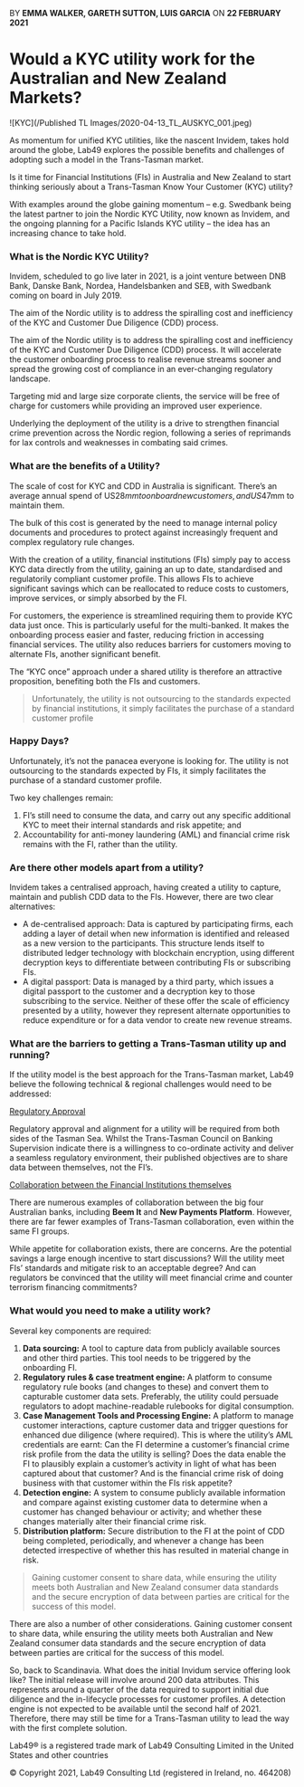 BY __EMMA WALKER, GARETH SUTTON, LUIS GARCIA__
ON __22 FEBRUARY 2021__

# Would a KYC utility work for the Australian and New Zealand Markets?

![KYC](/Published TL Images/2020-04-13_TL_AUSKYC_001.jpeg)


As momentum for unified KYC utilities, like the nascent Invidem, takes hold around the globe, Lab49 explores the possible benefits and challenges of adopting such a model in the Trans-Tasman market.

Is it time for Financial Institutions (FIs) in Australia and New Zealand to start thinking seriously about a Trans-Tasman Know Your Customer (KYC) utility?

With examples around the globe gaining momentum – e.g. Swedbank being the latest partner to join the Nordic KYC Utility, now known as Invidem, and the ongoing planning for a Pacific Islands KYC utility – the idea has an increasing chance to take hold.

### What is the Nordic KYC Utility?

Invidem, scheduled to go live later in 2021, is a joint venture between DNB Bank, Danske Bank, Nordea, Handelsbanken and SEB, with Swedbank coming on board in July 2019.

The aim of the Nordic utility is to address the spiralling cost and inefficiency of the KYC and Customer Due Diligence (CDD) process.

The aim of the Nordic utility is to address the spiralling cost and inefficiency of the KYC and Customer Due Diligence (CDD) process. It will accelerate the customer onboarding process to realise revenue streams sooner and spread the growing cost of compliance in an ever-changing regulatory landscape.  

Targeting mid and large size corporate clients, the service will be free of charge for customers while providing an improved user experience.

Underlying the deployment of the utility is a drive to strengthen financial crime prevention across the Nordic region, following a series of reprimands for lax controls and weaknesses in combating said crimes.

### What are the benefits of a Utility?

The scale of cost for KYC and CDD in Australia is significant. There’s an average annual spend of US$28mm to onboard new customers, and US$47mm to maintain them.

The bulk of this cost is generated by the need to manage internal policy documents and procedures to protect against increasingly frequent and complex regulatory rule changes.

With the creation of a utility, financial institutions (FIs) simply pay to access KYC data directly from the utility, gaining an up to date, standardised and regulatorily compliant customer profile. This allows FIs to achieve significant savings which can be reallocated to reduce costs to customers, improve services, or simply absorbed by the FI.

For customers, the experience is streamlined requiring them to provide KYC data just once. This is particularly useful for the multi-banked. It makes the onboarding process easier and faster, reducing friction in accessing financial services. The utility also reduces barriers for customers moving to alternate FIs, another significant benefit.

The “KYC once” approach under a shared utility is therefore an attractive proposition, benefiting both the FIs and customers.

> Unfortunately, the utility is not outsourcing to the standards expected by financial institutions, it simply facilitates the purchase of a standard customer profile

### Happy Days?

Unfortunately, it’s not the panacea everyone is looking for. The utility is not outsourcing to the standards expected by FIs, it simply facilitates the purchase of a standard customer profile.

Two key challenges remain:

1. FI’s still need to consume the data, and carry out any specific additional KYC to meet their internal standards and risk appetite; and
1. Accountability for anti-money laundering (AML) and financial crime risk remains with the FI, rather than the utility.

### Are there other models apart from a utility?

Invidem takes a centralised approach, having created a utility to capture, maintain and publish CDD data to the FIs. However, there are two clear alternatives:

* A de-centralised approach: Data is captured by participating firms, each adding a layer of detail when new information is identified and released as a new version to the participants. This structure lends itself to distributed ledger technology with blockchain encryption, using different decryption keys to differentiate between contributing FIs or subscribing FIs.
* A digital passport:  Data is managed by a third party, which issues a digital passport to the customer and a decryption key to those subscribing to the service.
Neither of these offer the scale of efficiency presented by a utility, however they represent alternate opportunities to reduce expenditure or for a data vendor to create new revenue streams.

### What are the barriers to getting a Trans-Tasman utility up and running?

If the utility model is the best approach for the Trans-Tasman market, Lab49 believe the following technical & regional challenges would need to be addressed:

<ins>Regulatory Approval</ins>

Regulatory approval and alignment for a utility will be required from both sides of the Tasman Sea. Whilst the Trans-Tasman Council on Banking Supervision indicate there is a willingness to co-ordinate activity and deliver a seamless regulatory environment, their published objectives are to share data between themselves, not the FI’s.

<ins>Collaboration between the Financial Institutions themselves</ins>

There are numerous examples of collaboration between the big four Australian banks, including __Beem It__ and __New Payments Platform__. However, there are far fewer examples of Trans-Tasman collaboration, even within the same FI groups.

While appetite for collaboration exists, there are concerns. Are the potential savings a large enough incentive to start discussions? Will the utility meet FIs’ standards and mitigate risk to an acceptable degree? And can regulators be convinced that the utility will meet financial crime and counter terrorism financing commitments?

### What would you need to make a utility work?

Several key components are required:

1. __Data sourcing:__ A tool to capture data from publicly available sources and other third parties. This tool needs to be triggered by the onboarding FI.
1. __Regulatory rules & case treatment engine:__ A platform to consume regulatory rule books (and changes to these) and convert them to capturable customer data sets. Preferably, the utility could persuade regulators to adopt machine-readable rulebooks for digital consumption.
1. __Case Management Tools and Processing Engine:__ A platform to manage customer interactions, capture customer data and trigger questions for enhanced due diligence (where required).
This is where the utility’s AML credentials are earnt: Can the FI determine a customer’s financial crime risk profile from the data the utility is selling? Does the data enable the FI to plausibly explain a customer’s activity in light of what has been captured about that customer? And is the financial crime risk of doing business with that customer within the FIs risk appetite?
1. __Detection engine:__ A system to consume publicly available information and compare against existing customer data to determine when a customer has changed behaviour or activity; and whether these changes materially alter their financial crime risk.
1. __Distribution platform:__ Secure distribution to the FI at the point of CDD being completed, periodically, and whenever a change has been detected irrespective of whether this has resulted in material change in risk.
> Gaining customer consent to share data, while ensuring the utility meets both Australian and New Zealand consumer data standards and the secure encryption of data between parties are critical for the success of this model.

There are also a number of other considerations. Gaining customer consent to share data, while ensuring the utility meets both Australian and New Zealand consumer data standards and the secure encryption of data between parties are critical for the success of this model.

So, back to Scandinavia. What does the initial Invidum service offering look like? The initial release will involve around 200 data attributes. This represents around a quarter of the data required to support initial due diligence and the in-lifecycle processes for customer profiles. A detection engine is not expected to be available until the second half of 2021. Therefore, there may still be time for a Trans-Tasman utility to lead the way with the first complete solution.




Lab49® is a registered trade mark of Lab49 Consulting Limited in the United States and other countries

© Copyright 2021, Lab49 Consulting Ltd (registered in Ireland, no. 464208)
